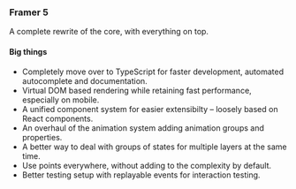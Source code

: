 ### Framer 5

A complete rewrite of the core, with everything on top.

#### Big things

- Completely move over to TypeScript for faster development, automated autocomplete and documentation.
- Virtual DOM based rendering while retaining fast performance, especially on mobile.
- A unified component system for easier extensibilty – loosely based on React components.
- An overhaul of the animation system adding animation groups and properties.
- A better way to deal with groups of states for multiple layers at the same time.
- Use points everywhere, without adding to the complexity by default.
- Better testing setup with replayable events for interaction testing.

